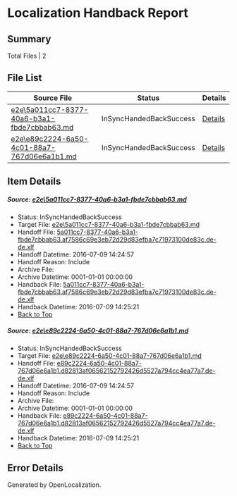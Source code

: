 # <a name='report-top'></a> Localization Handback Report

## Summary
 Total Files | 2

## File List
 Source File | Status | Details 
 ----------- | ------ | ------- 
 [e2e\5a011cc7-8377-40a6-b3a1-fbde7cbbab63.md](https://github.com/OpenLocalizationTestOrg/oltest/blob/343f416057d917e4d29596a0fe0bb2ba126f2307/e2e/5a011cc7-8377-40a6-b3a1-fbde7cbbab63.md) | InSyncHandedBackSuccess | [Details](#a63d30e221f33a9a1136f64462134b00637bd3753)
 [e2e\e89c2224-6a50-4c01-88a7-767d06e6a1b1.md](https://github.com/OpenLocalizationTestOrg/oltest/blob/343f416057d917e4d29596a0fe0bb2ba126f2307/e2e/e89c2224-6a50-4c01-88a7-767d06e6a1b1.md) | InSyncHandedBackSuccess | [Details](#491e89bf36f8226fd79c4224ba01c7aba0b188194)

## Item Details
##### <a name='a63d30e221f33a9a1136f64462134b00637bd3753'></a> Source: [e2e\5a011cc7-8377-40a6-b3a1-fbde7cbbab63.md](https://github.com/OpenLocalizationTestOrg/oltest/blob/343f416057d917e4d29596a0fe0bb2ba126f2307/e2e/5a011cc7-8377-40a6-b3a1-fbde7cbbab63.md)
* Status: InSyncHandedBackSuccess
* Target File: [e2e\5a011cc7-8377-40a6-b3a1-fbde7cbbab63.md](https://github.com/OpenLocalizationTestOrg/oltest-dede-fly/blob/7a7f891855e528e6e253cdf18624c278b05bcd51/e2e/5a011cc7-8377-40a6-b3a1-fbde7cbbab63.md)
* Handoff File: [5a011cc7-8377-40a6-b3a1-fbde7cbbab63.af7586c69e3eb72d29d83efba7c71973100de83c.de-de.xlf](https://github.com/OpenLocalizationTestOrg/olhandoff-e2e/blob/c73ce5467fa23bd8a04a80b2434503ba6c888efe/ol-handoff/OpenLocalizationTestOrg/oltest-dede-fly/ci/ht/5a011cc7-8377-40a6-b3a1-fbde7cbbab63.af7586c69e3eb72d29d83efba7c71973100de83c.de-de.xlf)
* Handoff Datetime: 2016-07-09 14:24:57
* Handoff Reason: Include
* Archive File: 
* Archive Datetime: 0001-01-01 00:00:00
* Handback File: [5a011cc7-8377-40a6-b3a1-fbde7cbbab63.af7586c69e3eb72d29d83efba7c71973100de83c.de-de.xlf](https://github.com/OpenLocalizationTestOrg/olhandback-e2e/blob/a1ed56f265a2a5fdb91cc785e6f398530257d39d/ol-handback/OpenLocalizationTestOrg/oltest-dede-fly/ci/ht/5a011cc7-8377-40a6-b3a1-fbde7cbbab63.af7586c69e3eb72d29d83efba7c71973100de83c.de-de.xlf)
* Handback Datetime: 2016-07-09 14:25:21
* [Back to Top](#report-top)

##### <a name='491e89bf36f8226fd79c4224ba01c7aba0b188194'></a> Source: [e2e\e89c2224-6a50-4c01-88a7-767d06e6a1b1.md](https://github.com/OpenLocalizationTestOrg/oltest/blob/343f416057d917e4d29596a0fe0bb2ba126f2307/e2e/e89c2224-6a50-4c01-88a7-767d06e6a1b1.md)
* Status: InSyncHandedBackSuccess
* Target File: [e2e\e89c2224-6a50-4c01-88a7-767d06e6a1b1.md](https://github.com/OpenLocalizationTestOrg/oltest-dede-fly/blob/7a7f891855e528e6e253cdf18624c278b05bcd51/e2e/e89c2224-6a50-4c01-88a7-767d06e6a1b1.md)
* Handoff File: [e89c2224-6a50-4c01-88a7-767d06e6a1b1.d82813af06562152792426d5527a794cc4ea77a7.de-de.xlf](https://github.com/OpenLocalizationTestOrg/olhandoff-e2e/blob/c73ce5467fa23bd8a04a80b2434503ba6c888efe/ol-handoff/OpenLocalizationTestOrg/oltest-dede-fly/ci/ht/e89c2224-6a50-4c01-88a7-767d06e6a1b1.d82813af06562152792426d5527a794cc4ea77a7.de-de.xlf)
* Handoff Datetime: 2016-07-09 14:24:57
* Handoff Reason: Include
* Archive File: 
* Archive Datetime: 0001-01-01 00:00:00
* Handback File: [e89c2224-6a50-4c01-88a7-767d06e6a1b1.d82813af06562152792426d5527a794cc4ea77a7.de-de.xlf](https://github.com/OpenLocalizationTestOrg/olhandback-e2e/blob/a1ed56f265a2a5fdb91cc785e6f398530257d39d/ol-handback/OpenLocalizationTestOrg/oltest-dede-fly/ci/ht/e89c2224-6a50-4c01-88a7-767d06e6a1b1.d82813af06562152792426d5527a794cc4ea77a7.de-de.xlf)
* Handback Datetime: 2016-07-09 14:25:21
* [Back to Top](#report-top)


## Error Details

Generated by OpenLocalization.
